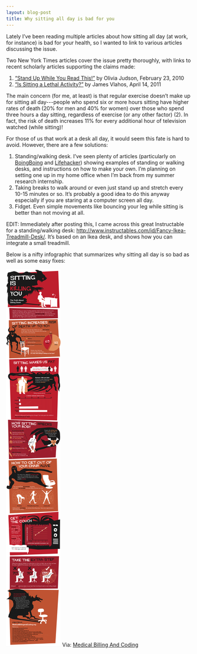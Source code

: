 ```yaml
--- 
layout: blog-post
title: Why sitting all day is bad for you
---
```


Lately I’ve been reading multiple articles about how sitting all day (at work, for instance) is bad for your health, so I wanted to link to various articles discussing the issue.

Two New York Times articles cover the issue pretty thoroughly, with links to recent scholarly articles supporting the claims made:

1. [“Stand Up While You Read This!”](http://opinionator.blogs.nytimes.com/2010/02/23/stand-up-while-you-read-this/) by Olivia Judson, February 23, 2010
2. [“Is Sitting a Lethal Activity?”](http://www.nytimes.com/2011/04/17/magazine/mag-17sitting-t.html) by James Vlahos, April 14, 2011


The main concern (for me, at least) is that regular exercise doesn’t make up for sitting all day---people who spend six or more hours sitting have higher rates of death (20% for men and 40% for women) over those who spend three hours a day sitting, regardless of exercise (or any other factor) (2). In fact, the risk of death increases 11% for every additional hour of television watched (while sitting)!

For those of us that work at a desk all day, it would seem this fate is hard to avoid. However, there are a few solutions:

1. Standing/walking desk. I’ve seen plenty of articles (particularly on [BoingBoing](http://www.google.com/cse?cx=partner-pub-2170174688585464%3Ad58nno-rqp8&ie=ISO-8859-1&q=standing+desk&sa.x=0&sa.y=0&sa=SEARCH&siteurl=http%3A%2F%2Fwww.boingboing.net%2F&siteurl=boingboing.net%2F) and [Lifehacker](http://lifehacker.com/standing-desk/)) showing examples of standing or walking desks, and instructions on how to make your own. I’m planning on setting one up in my home office when I’m back from my summer research internship.
2. Taking breaks to walk around or even just stand up and stretch every 10-15 minutes or so. It’s probably a good idea to do this anyway especially if you are staring at a computer screen all day.
3. Fidget. Even simple movements like bouncing your leg while sitting is better than not moving at all.


EDIT: Immediately after posting this, I came across this great Instructable for a standing/walking desk: http://www.instructables.com/id/Fancy-Ikea-Treadmill-Desk/. It’s based on an Ikea desk, and shows how you can integrate a small treadmill.

Below is a nifty infographic that summarizes why sitting all day is so bad as well as some easy fixes:

![Sitting is kill you](/images/sitting-is-killing-you.jpg)
Via: [Medical Billing And Coding](http://www.medicalbillingandcoding.org/)
